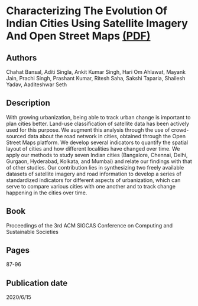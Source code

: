 # Characterizing The Evolution Of Indian Cities Using Satellite Imagery And Open Street Maps [(PDF)](https://dl.acm.org/doi/pdf/10.1145/3378393.3402258)

## Authors
Chahat Bansal, Aditi Singla, Ankit Kumar Singh, Hari Om Ahlawat, Mayank Jain, Prachi Singh, Prashant Kumar, Ritesh Saha, Sakshi Taparia, Shailesh Yadav, Aaditeshwar Seth

## Description
With growing urbanization, being able to track urban change is important to plan cities better. Land-use classification of satellite data has been actively used for this purpose. We augment this analysis through the use of crowd-sourced data about the road network in cities, obtained through the Open Street Maps platform. We develop several indicators to quantify the spatial layout of cities and how different localities have changed over time. We apply our methods to study seven Indian cities (Bangalore, Chennai, Delhi, Gurgaon, Hyderabad, Kolkata, and Mumbai) and relate our findings with that of other studies. Our contribution lies in synthesizing two freely available datasets of satellite imagery and road information to develop a series of standardized indicators for different aspects of urbanization, which can serve to compare various cities with one another and to track change happening in the cities over time.

## Book
Proceedings of the 3rd ACM SIGCAS Conference on Computing and Sustainable Societies

## Pages
87-96

## Publication date
2020/6/15
